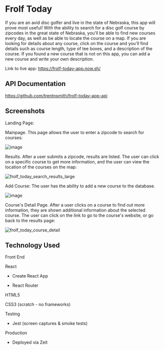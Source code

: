 # Frolf Today

If you are an avid disc golfer and live in the state of Nebraska, this app will prove most useful! With the ability to search for a disc golf course by zipcodes in the great state of Nebraska, you'll be able to find new courses every day, as well as be able to locate the course on a map. If you are looking for details about any course, click on the course and you'll find details such as course length, type of tee boxes, and a description of the course. If you found a new course that is not on this app, you can add a new course and write your own description. 

Link to live app: https://frolf-today-app.now.sh/

## API Documentation

https://github.com/trentnsmith/frolf-today-app-api

## Screenshots

Landing Page:

Mainpage. This page allows the user to enter a zipcode to search for courses:

![image](https://user-images.githubusercontent.com/58092710/86085517-f64da100-ba64-11ea-941b-069604f48993.png)

Results. After a user submits a zipcode, results are listed. The user can click on a specific course to get more information, and the
user can view the location of the courses on the map:

![frolf_today_search_results_large](https://user-images.githubusercontent.com/58092710/84978941-cfea4600-b0f3-11ea-88f7-b354ed97fa16.JPG)

Add Course: The user has the ability to add a new course to the database. 

![image](https://user-images.githubusercontent.com/58092710/86086200-c2737b00-ba66-11ea-8f3e-764165d14434.png)

Course's Detail Page. After a user clicks on a course to find out more information, they are shown additional information about
the selected course. The user can click on the link to go to the course's website, or go back to the results page:

![frolf_today_course_detail](https://user-images.githubusercontent.com/58092710/84978965-dd9fcb80-b0f3-11ea-9c83-46e03947ad50.JPG)

## Technology Used

Front End

React

- Create React App

- React Router

HTML5

CSS3 (scratch - no frameworks)

Testing

- Jest (screen captures & smoke tests)

Production

- Deployed via Zeit
